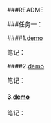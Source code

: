 
###README



###任务一：



####1.[demo](http://ghrecord.github.io/ife2016/task1/1/task_1.html)



笔记：







####2.[demo](http://ghrecord.github.io/ife2016/task1/2/task_2.html)



笔记：







#### 3.[demo](http://ghrecord.github.io/ife2016/task1/3/task_3.html)



笔记：



